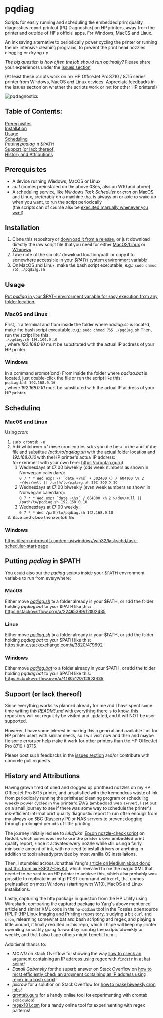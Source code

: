 # pqdiag
Scripts for easily running and scheduling the embedded print quality diagnostics report printout (PQ Diagnostics) on HP printers, away from the printer and outside of HP's official apps. For Windows, MacOS and Linux.

An ink saving alternative to periodically power cycling the printer or running the ink intensive cleaning programs, to prevent the print head nozzles clogging or drying up.

_The big question is how often the job should run optimally?_ Please share your experiences under the [issues section](https://learn.microsoft.com/en-us/windows/win32/taskschd/task-scheduler-start-page).

(At least these scripts work on my HP OfficeJet Pro 8710 / 8715 series printer from Windows, MacOS and Linux devices. Appreciate feedbacks in the [issues](https://github.com/Vegz78/pqdiag/issues) section on whether the scripts work or not for other HP printers!)

![pqdiagnostics](https://github.com/user-attachments/assets/6a3ebff2-4577-4307-806d-72edec964e55)


## Table of Contents:
[Prerequisites](https://github.com/Vegz78/pqdiag#prerequisites)<BR>
[Installation](https://github.com/Vegz78/pqdiag#installation)<BR>
[Usage](https://github.com/Vegz78/pqdiag#usage)<BR>
[Scheduling](https://github.com/Vegz78/pqdiag#scheduling)<BR>
[Putting _pqdiag_ in $PATH](https://github.com/Vegz78/pqdiag#putting-pqdiag-in-path)<BR>
[Support (or lack thereof)](https://github.com/Vegz78/pqdiag#support-or-lack-thereof)<BR>
[History and Attributions](https://github.com/Vegz78/pqdiag#history-and-attributions)


## Prerequisites
- A device running Windows, MacOS or Linux
- _curl_ (comes preinstalled on the above OSes, also on W10 and above)
- A scheduling service, like _Windows Task Scheduler_ or _cron_ on MacOS and Linux, preferably on a machine that is always on or able to wake up when you want, to run the script periodically<BR>
(the scripts can of course also be [executed manually whenever you want](https://github.com/Vegz78/pqdiag#usage))


## Installation
1. Clone this repository or [download it from a release](https://github.com/Vegz78/pqdiag/releases), or just download directly the raw script file that you need for either [MacOS/Linux](https://github.com/Vegz78/pqdiag/blob/main/pqdiag.sh) or [Windows](https://github.com/Vegz78/pqdiag/blob/main/pqdiag.bat)
2. Take note of the scripts' download location/path or copy it to somewhere accessible in your [_$PATH_ system environment variable](https://github.com/Vegz78/pqdiag#putting-pqdiag-in-path)
3. On MacOS and Linux, make the bash script executable, e.g.: ```sudo chmod 755 ./pqdiag.sh```


## Usage
[Put _pqdiag_ in your $PATH environment variable for easy execution from any folder location.](https://github.com/Vegz78/pqdiag#putting-pqdiag-in-path)
### MacOS and Linux
First, in a terminal and from inside the folder where _pqdiag.sh_ is located, make the bash script executable, e.g.: ```sudo chmod 755 ./pqdiag.sh```
Then, run the script like this:<BR>
```./pqdiag.sh 192.168.0.10```<BR>, where _192.168.0.10_ must be substituted with the actual IP address of your HP printer.

### Windows
In a command prompt(cmd) From inside the folder where _pqdiag.bat_ is located, just double-click the file or run the script like this:<BR>
```pqdiag.bat 192.168.0.10```<BR>, where _192.168.0.10_ must be substituted with the actual IP address of your HP printer.


## Scheduling
### MacOS and Linux
Using _cron_:
1. ```sudo crontab -e```
2. Add whichever of these cron entries suits you the best to the and of the file and substitue _/path/to/pqdiag.sh_ with the actual folder location and _192.168.0.10_ with the HP printer's actual IP address:<BR>
   (or exeriment with your own here: https://crontab.guru)
    1. Wednesdays at 07:00 biweekly (odd week numbers as shown in Norwegian calendars):<BR>
       ```0 7 * * Wed expr \( `date +\%s` + 302400 \) / 604800 \% 2 >/dev/null || /path/to/pqdiag.sh 192.168.0.10```
    2. Wednesdays at 07:00 biweekly (even week numbers as shown in Norwegian calendars):<BR>
       ```0 7 * * Wed expr `date +\%s` / 604800 \% 2 >/dev/null || /path/to/pqdiag.sh 192.168.0.10```
    3. Wednesdays at 07:00 weekly:<BR>
       ```0 7 * * Wed /path/to/pqdiag.sh 192.168.0.10```    
4. Save and close the _crontab_ file

### Windows
https://learn.microsoft.com/en-us/windows/win32/taskschd/task-scheduler-start-page

## Putting _pqdiag_ in $PATH
You could also put the _pqdiag_ scripts inside your $PATH environment variable to run from everywhere:

### MacOS
Either move [_pqdiag.sh_](https://github.com/Vegz78/pqdiag/blob/main/pqdiag.sh) to a folder already in your $PATH, or add the folder holding _pqdiag.bat_ to your $PATH like this:
https://stackoverflow.com/a/22465399/12802435

### Linux
Either move [_pqdiag.sh_](https://github.com/Vegz78/pqdiag/blob/main/pqdiag.sh) to a folder already in your $PATH, or add the folder holding _pqdiag.bat_ to your $PATH like this:
https://unix.stackexchange.com/a/3820/479692

### Windows
Either move [_pqdiag.bat_](https://github.com/Vegz78/pqdiag/blob/main/pqdiag.bat) to a folder already in your $PATH, or add the folder holding _pqdiag.bat_ to your $PATH like this:
https://stackoverflow.com/a/41895179/12802435


## Support (or lack thereof)
Since everything works as planned already for me and I have spent some time writing this [_README.md_](https://github.com/Vegz78/pqdiag/blob/main/README.md) with everything there is to know, this repository will not regularly be visited and updated, and it will NOT be user supported.

However, I have some interest in making this a general and available tool for HP printer users with similar needs, so I will visit now and then and maybe fix some errors or help make it work for other printers than the HP OfficeJet Pro 8710 / 8715.

Please post such feedbacks in the [issues section](https://learn.microsoft.com/en-us/windows/win32/taskschd/task-scheduler-start-page) and/or contribute with concrete pull requests.


## History and Attributions
Having grown tired of dried and clogged up printhead nozzles on my HP OfficeJet Pro 8715 printer, and unsatisfied with the tremendous waste of ink from periodically running the printhead cleaning program or scheduling weekly power cycles in the printer's EWS (embedded web server), I set out on a small journey to see if there was some way to schedule the printer's ink-efficient internal print quality diagnostic report to run often enough from my always-on SBC (Rasperry Pi) or NAS servers to prevent clogging through prolonged periods of little printing.

The journey initially led me to _luksfuks'_ [Epson nozzle-check script](https://www.reddit.com/r/Epson/comments/160yq1g/comment/jxr6572/?utm_source=share&utm_medium=web3x&utm_name=web3xcss&utm_term=1&utm_content=share_button) on Reddit, which convinced me to use the printer's own embedded print quality report, since it activates every nozzle while still using a fairly miniscule amount of ink, with no need to install drivers or anything in addition to tools already provided by most vanilla OS installations.

Then, I stumbled across Jonathan Yang's [article on Medium about doing just this from an ESP32-DevKit](https://medium.com/@ttrolololll/printer-pulse-check-to-prevent-dry-ink-with-esp32-devkit-338874d21445), which revealed to me the magic XML that needed to be sent to an HP printer to achieve this, which also probably was possible to replicate in an http POST command with ```curl```, that comes preinstalled on most Windows (starting with W10), MacOS and Linux installations.

Lastly, capturing the http package in question from the HP Utility using Wireshark, comparing the captured package to Yang's above mentioned article and similar XML code in the ```hp-pqdiag``` tool in the Fossies opensource [HPLIP (HP Linux Imaging and Printing) repository](https://fossies.org/linux/hplip/base/maint.py), studying a bit ```curl``` and ```cron```, relearning somewhat bat and bash scripting and regex, and playing a little around, it finally resulted in this repo, which I hope will keep my printer operating smoothly going forward by running the scripts biweekly or weekly, and that I also hope others might benefit from...

Additional thanks to:
- _MC ND_ on Stack Overflow for showing the way [how to check an argument containing an IP address using regex with ```findstr``` in at bat script](https://stackoverflow.com/a/20301111/12802435)!
- _Danail Gabensky_ for the superb answer on Stack Overflow on [how to most efficiently check an argument containing an IP address using regex in a bash script](https://stackoverflow.com/a/36760050/12802435)!
- _pilcrow_ for a solution on Stack Overflow for [how to make biweekly cron jobs](https://stackoverflow.com/a/19278657/12802435)!
- [grontab.guru](https://crontab.guru) for a handy online tool for experimenting with crontab schedules!
- [regex101.com](https://regex101.com) for a handy online tool for experimenting with regex patterns!
